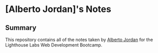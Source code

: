 # [Alberto Jordan]'s Notes

## Summary 
This repository contains all of the notes taken by [Alberto Jordan](https://github.com/Alberto-Jordan) for the Lighthouse Labs Web Development Bootcamp.


